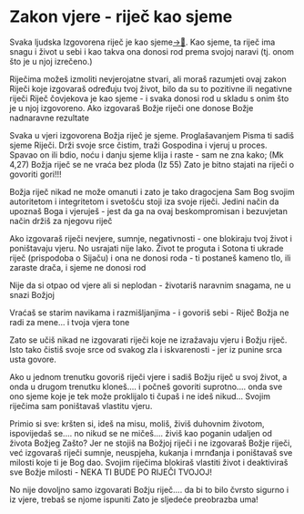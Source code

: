 # Zakon vjere - riječ kao sjeme
<!-- o ovom imaš u Christ the Healew FF Bosworth-->

Svaka ljudska Izgovorena riječ je kao sjeme[->📝](046-Snaga-izgovorene-riječi.md). Kao sjeme, ta riječ ima snagu i život u sebi i kao takva ona donosi rod prema svojoj naravi (tj. onom što je u njoj izrečeno.)

Riječima možeš izmoliti nevjerojatne stvari, ali moraš razumjeti ovaj zakon
Riječi koje izgovaraš određuju tvoj život, bilo da su to pozitivne ili negativne riječi
Riječ čovjekova je kao sjeme - i svaka donosi rod u skladu s onim što je u njoj izgovoreno.
Ako izgovaraš Božje riječi one donose Božje nadnaravne rezultate

Svaka u vjeri izgovorena Božja riječ je sjeme. Proglašavanjem Pisma ti sadiš sjeme Riječi. Drži svoje srce čistim, traži Gospodina i vjeruj u proces. 
Spavao on ili bdio, noću i danju sjeme klija i raste - sam ne zna kako; (Mk 4,27)
Božja riječ se ne vraća bez ploda (Iz 55)
Zato je bitno stajati na riječi o govoriti gori!!!

Božja riječ nikad ne može omanuti i zato je tako dragocjena
Sam Bog svojim autoritetom i integritetom i svetošću stoji iza svoje riječi.
Jedini način da upoznaš Boga i vjeruješ - jest da ga na ovaj beskompromisan i bezuvjetan način držiš za njegovu riječ

Ako izgovaraš riječi nevjere, sumnje, negativnosti - one blokiraju tvoj život i poništavaju vjeru.
No usrajati nije lako.
Život te proguta i Sotona ti ukrade riječ (prispodoba o Sijaču) i ona ne donosi roda -  ti postaneš kameno tlo, ili zaraste drača, i sjeme ne donosi rod

Nije da si otpao od vjere ali si neplodan - životariš naravnim snagama, ne u snazi Božjoj

Vraćaš se starim navikama i razmišljanjima - i govoriš sebi - Riječ Božja ne radi za mene... i tvoja vjera tone



Zato se učiš nikad ne izgovarati riječi koje ne izražavaju vjeru i Božju riječ.
Isto tako čistiš svoje srce od svakog zla i iskvarenosti - jer iz punine srca usta govore.

Ako u jednom trenutku govoriš riječi vjere i sadiš Božju riječ u svoj život, a onda u drugom trenutku kloneš.... i počneš govoriti suprotno.... onda sve ono sjeme koje je tek može proklijalo ti čupaš i ne ideš nikud...
Svojim riječima sam poništavaš vlastitu vjeru.

Primio si sve: kršten si, ideš na misu, moliš, živiš duhovnim životom, ispovijedaš se.... no nikud se ne mičeš.... živiš kao poganin udaljen od života Božjeg
Zašto?
Jer ne stojiš na Božjoj riječi i ne izgovaraš Božje riječi, već izgovaraš riječi sumnje, neuspjeha, kukanja i mrnđanja i poništavaš sve milosti koje ti je Bog dao. Svojim riječima blokiraš vlastiti život i deaktiviraš sve Božje milosti - NEKA TI BUDE PO RIJEČI TVOJOJ!

No nije dovoljno samo izgovarati Božju riječ.... da bi to bilo čvrsto sigurno i iz vjere, trebaš se njome ispuniti
Zato je sljedeće preobrazba uma!





[^1]: vidi 📝 [[notes/046-Snaga-izgovorene-riječi]]